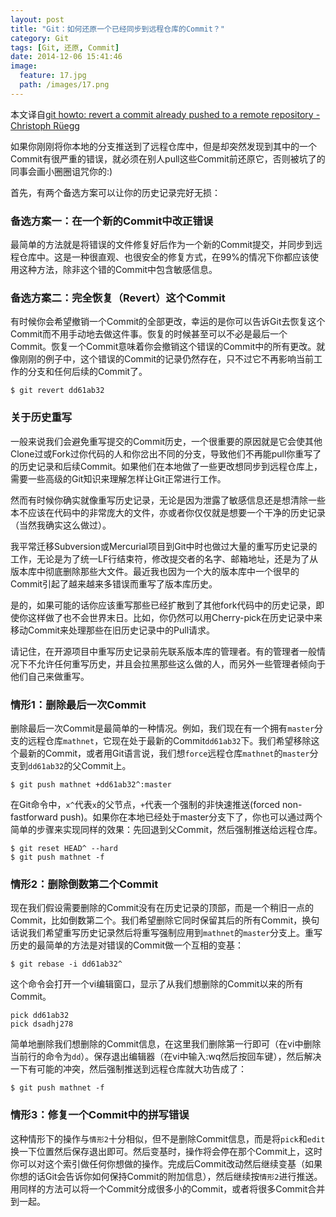 ```yaml
---
layout: post
title: "Git：如何还原一个已经同步到远程仓库的Commit？"
category: Git
tags: [Git, 还原, Commit]
date: 2014-12-06 15:41:46
image:
  feature: 17.jpg
  path: /images/17.png
---
```


本文译自[git howto: revert a commit already pushed to a remote repository - Christoph Rüegg][1]

如果你刚刚将你本地的分支推送到了远程仓库中，但是却突然发现到其中的一个Commit有很严重的错误，就必须在别人pull这些Commit前还原它，否则被坑了的同事会画小圈圈诅咒你的:)

首先，有两个备选方案可以让你的历史记录完好无损：

### 备选方案一：在一个新的Commit中改正错误

最简单的方法就是将错误的文件修复好后作为一个新的Commit提交，并同步到远程仓库中。这是一种很直观、也很安全的修复方式，在99%的情况下你都应该使用这种方法，除非这个错的Commit中包含敏感信息。

### 备选方案二：完全恢复（Revert）这个Commit

有时候你会希望撤销一个Commit的全部更改，幸运的是你可以告诉Git去恢复这个Commit而不用手动地去做这件事。恢复的时候甚至可以不必是最后一个Commit。恢复一个Commit意味着你会撤销这个错误的Commit中的所有更改。就像刚刚的例子中，这个错误的Commit的记录仍然存在，只不过它不再影响当前工作的分支和任何后续的Commit了。

```
$ git revert dd61ab32
```

### 关于历史重写

一般来说我们会避免重写提交的Commit历史，一个很重要的原因就是它会使其他Clone过或Fork过你代码的人和你岔出不同的分支，导致他们不再能pull你重写了的历史记录和后续Commit。如果他们在本地做了一些更改想同步到远程仓库上，需要一些高级的Git知识来理解怎样让Git正常进行工作。

然而有时候你确实就像重写历史记录，无论是因为泄露了敏感信息还是想清除一些本不应该在代码中的非常庞大的文件，亦或者你仅仅就是想要一个干净的历史记录（当然我确实这么做过）。

我平常迁移Subversion或Mercurial项目到Git中时也做过大量的重写历史记录的工作，无论是为了统一LF行结束符，修改提交者的名字、邮箱地址，还是为了从版本库中彻底删除那些大文件。最近我也因为一个大的版本库中一个很早的Commit引起了越来越来多错误而重写了版本库历史。

是的，如果可能的话你应该重写那些已经扩散到了其他fork代码中的历史记录，即使你这样做了也不会世界末日。比如，你仍然可以用Cherry-pick在历史记录中来移动Commit来处理那些在旧历史记录中的Pull请求。

请记住，在开源项目中重写历史记录前先联系版本库的管理者。有的管理者一般情况下不允许任何重写历史，并且会拉黑那些这么做的人，而另外一些管理者倾向于他们自己来做重写。

### 情形1：删除最后一次Commit

删除最后一次Commit是最简单的一种情况。例如，我们现在有一个拥有`master`分支的远程仓库`mathnet`，它现在处于最新的Commit`dd61ab32`下。我们希望移除这个最新的Commit，或者用Git语言说，我们想`force`远程仓库`mathnet`的`master`分支到`dd61ab32`的父Commit上。

```
$ git push mathnet +dd61ab32^:master
```

在Git命令中，`x^`代表`x`的父节点，`+`代表一个强制的非快速推送(forced non-fastforward push)。如果你在本地已经处于master分支下了，你也可以通过两个简单的步骤来实现同样的效果：先回退到父Commit，然后强制推送给远程仓库。

```
$ git reset HEAD^ --hard
$ git push mathnet -f
```

### 情形2：删除倒数第二个Commit

现在我们假设需要删除的Commit没有在历史记录的顶部，而是一个稍旧一点的Commit，比如倒数第二个。我们希望删除它同时保留其后的所有Commit，换句话说我们希望重写历史记录然后将重写强制应用到`mathnet`的`master`分支上。重写历史的最简单的方法是对错误的Commit做一个互相的变基：

```
$ git rebase -i dd61ab32^
```

这个命令会打开一个vi编辑窗口，显示了从我们想删除的Commit以来的所有Commit。

```
pick dd61ab32
pick dsadhj278
```

简单地删除我们想删除的Commit信息，在这里我们删除第一行即可（在vi中删除当前行的命令为`dd`）。保存退出编辑器（在vi中输入:wq然后按回车键），然后解决一下有可能的冲突，然后强制推送到远程仓库就大功告成了：

```
$ git push mathnet -f
```

### 情形3：修复一个Commit中的拼写错误

这种情形下的操作与`情形2`十分相似，但不是删除Commit信息，而是将`pick`和`edit`换一下位置然后保存退出即可。然后变基时，操作将会停在那个Commit上，这时你可以对这个索引做任何你想做的操作。完成后Commit改动然后继续变基（如果你想的话Git会告诉你如何保持Commit的附加信息），然后继续按`情形2`进行推送。用同样的方法可以将一个Commit分成很多小的Commit，或者将很多Commit合并到一起。

[1]:http://christoph.ruegg.name/blog/git-howto-revert-a-commit-already-pushed-to-a-remote-reposit.html